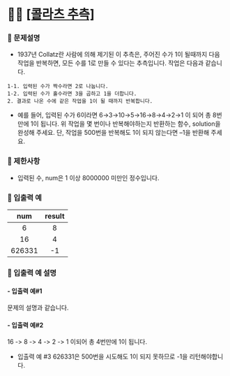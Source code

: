 # ✍🏻 <a href = "https://programmers.co.kr/learn/courses/30/lessons/12943" target=_blank >[콜라츠 추측]</a>

### 📖 문제설명

- 1937년 Collatz란 사람에 의해 제기된 이 추측은, 주어진 수가 1이 될때까지 다음 작업을 반복하면, 모든 수를 1로 만들 수 있다는 추측입니다. 작업은 다음과 같습니다.

```
1-1. 입력된 수가 짝수라면 2로 나눕니다.
1-2. 입력된 수가 홀수라면 3을 곱하고 1을 더합니다.
2. 결과로 나온 수에 같은 작업을 1이 될 때까지 반복합니다.
```

- 예를 들어, 입력된 수가 6이라면 6→3→10→5→16→8→4→2→1 이 되어 총 8번 만에 1이 됩니다. 위 작업을 몇 번이나 반복해야하는지 반환하는 함수, solution을 완성해 주세요. 단, 작업을 500번을 반복해도 1이 되지 않는다면 –1을 반환해 주세요.

### 📖 제한사항

- 입력된 수, num은 1 이상 8000000 미만인 정수입니다.

### 📖 입출력 예

|  num   | result |
| :----: | :----: |
|   6    |   8    |
|   16   |   4    |
| 626331 |   -1   |

### 📖 입출력 예 설명

#### - 입출력 예#1

문제의 설명과 같습니다.

#### - 입출력 예#2

16 -> 8 -> 4 -> 2 -> 1 이되어 총 4번만에 1이 됩니다.

- 입출력 예 #3
  626331은 500번을 시도해도 1이 되지 못하므로 -1을 리턴해야합니다.
